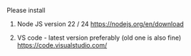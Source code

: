 Please install
1. Node JS version 22 / 24
https://nodejs.org/en/download

2. VS code - latest version preferably (old one is also fine)
https://code.visualstudio.com/